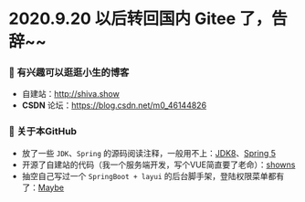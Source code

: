 # 2020.9.20 以后转回国内 Gitee 了，告辞~~

### 🌱 有兴趣可以逛逛小生的博客

 - 自建站：<a href="http://shiva.show/" target="_blank">http://shiva.show</a>
 - **CSDN** 论坛：<a href="https://blog.csdn.net/m0_46144826" target="_blank">https://blog.csdn.net/m0_46144826</a>

### 🔭 关于本GitHub

 - 放了一些 `JDK`、`Spring` 的源码阅读注释，一般用不上：<a href="https://github.com/qianwei4712/JDK1.8.0.25-read" target="_blank">JDK8</a>、<a href="https://github.com/qianwei4712/Spring-Framework-5.2.x" target="_blank">Spring 5</a>
 - 开源了自建站的代码（我一个服务端开发，写个VUE简直要了老命）：<a href="https://github.com/qianwei4712/showns" target="_blank">showns</a>
 - 抽空自己写过一个 `SpringBoot + layui` 的后台脚手架，登陆权限菜单都有了：<a href="https://github.com/qianwei4712/Maybe" target="_blank">Maybe</a>
 
 
